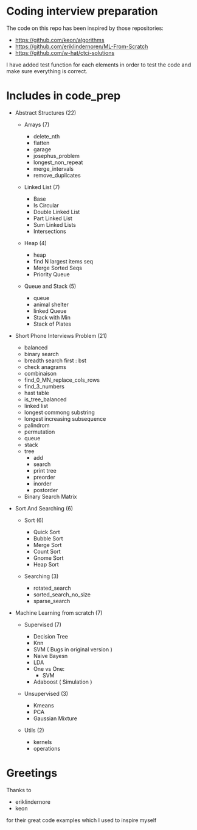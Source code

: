 # Coding interview preparation

The code on this repo has been inspired by those repositories:
  - https://github.com/keon/algorithms 
  - https://github.com/eriklindernoren/ML-From-Scratch
  - https://github.com/w-hat/ctci-solutions
  
I have added test function for each elements in order to test the code and make sure everything is correct.

# Includes in code_prep

  - Abstract Structures (22)
    - Arrays (7)
      - delete_nth
      - flatten
      - garage
      - josephus_problem
      - longest_non_repeat
      - merge_intervals
      - remove_duplicates

    - Linked List (7)
      - Base
      - Is Circular
      - Double Linked List
      - Part Linked List
      - Sum Linked Lists
      - Intersections

    - Heap (4)
      - heap
      - find N largest items seq
      - Merge Sorted Seqs
      - Priority Queue

    - Queue and Stack (5)
      - queue
      - animal shelter
      - linked Queue
      - Stack with Min
      - Stack of Plates
    
  - Short Phone Interviews Problem (21)
    - balanced
    - binary search
    - breadth search first : bst
    - check anagrams
    - combinaison
    - find_0_MN_replace_cols_rows
    - find_3_numbers 
    - hast table
    - is_tree_balanced
    - linked list
    - longest commong substring
    - longest increasing subsequence
    - palindrom
    - permutation
    - queue
    - stack
    - tree
      - add
      - search
      - print tree
      - preorder
      - inorder
      - postorder
    - Binary Search Matrix
    
  - Sort And Searching (6)
  
    - Sort (6)
      - Quick Sort
      - Bubble Sort
      - Merge Sort
      - Count Sort
      - Gnome Sort
      - Heap Sort
      
    - Searching (3)
      - rotated_search
      - sorted_search_no_size 
      - sparse_search
    
  - Machine Learning from scratch (7)
  
    - Supervised (7)
      - Decision Tree
      - Knn
      - SVM ( Bugs in original version )
      - Naive Bayesn
      - LDA
      - One vs One:
        - SVM
      - Adaboost ( Simulation )
      
    - Unsupervised (3)
      - Kmeans
      - PCA
      - Gaussian Mixture
      
    - Utils (2)
      - kernels
      - operations

# Greetings

Thanks to 
  - eriklindernore
  - keon

for their great code examples which I used to inspire myself
